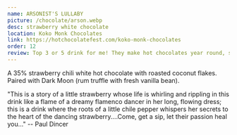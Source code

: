 ```yaml
---
name: ARSONIST'S LULLABY
picture: /chocolate/arson.webp
desc: strawberry white chocolate
location: Koko Monk Chocolates
link: https://hotchocolatefest.com/koko-monk-chocolates
order: 12
review: Top 3 or 5 drink for me! They make hot chocolates year round, so I would like to go back
---
```


A 35% strawberry chili white hot chocolate with roasted coconut flakes.
Paired with Dark Moon (rum truffle with fresh vanilla bean).

"This is a story of a little strawberry whose life is whirling and rippling in this drink like a flame of a dreamy flamenco dancer in her long, flowing dress; this is a drink where the roots of a little chile pepper whispers her secrets to the heart of the dancing strawberry....Come, get a sip, let their passion heal you..." -- Paul Dincer
